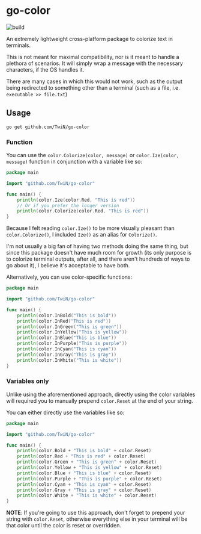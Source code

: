 # go-color

![build](https://github.com/TwiN/go-color/workflows/build/badge.svg?branch=master)

An extremely lightweight cross-platform package to colorize text in terminals.

This is not meant for maximal compatibility, nor is it meant to handle a plethora of scenarios.
It will simply wrap a message with the necessary characters, if the OS handles it.

There are many cases in which this would not work, such as the output being redirected to something other 
than a terminal (such as a file, i.e. `executable >> file.txt`)


## Usage

```console
go get github.com/TwiN/go-color
```


### Function

You can use the `color.Colorize(color, message)` or `color.Ize(color, message)` function 
in conjunction with a variable like so:
```go
package main

import "github.com/TwiN/go-color"

func main() {
    println(color.Ize(color.Red, "This is red"))
    // Or if you prefer the longer version
    println(color.Colorize(color.Red, "This is red"))
}
```

Because I felt reading `color.Ize()` to be more visually pleasant than `color.Colorize()`, 
I included `Ize()` as an alias for `Colorize()`.

I'm not usually a big fan of having two methods doing the same thing, but since
this package doesn't have much room for growth (its only purpose is to colorize
terminal outputs, after all, and there aren't hundreds of ways to go about it),
I believe it's acceptable to have both.

Alternatively, you can use color-specific functions:
```go
package main

import "github.com/TwiN/go-color"

func main() {
    println(color.InBold("This is bold"))
    println(color.InRed("This is red"))
    println(color.InGreen("This is green"))
    println(color.InYellow("This is yellow"))
    println(color.InBlue("This is blue"))
    println(color.InPurple("This is purple"))
    println(color.InCyan("This is cyan"))
    println(color.InGray("This is gray"))
    println(color.InWhite("This is white"))
}
```


### Variables only

Unlike using the aforementioned approach, directly using the color variables will required you to manually
prepend `color.Reset` at the end of your string.

You can either directly use the variables like so:

```go
package main

import "github.com/TwiN/go-color"

func main() {
    println(color.Bold + "This is bold" + color.Reset)
    println(color.Red + "This is red" + color.Reset)
    println(color.Green + "This is green" + color.Reset)
    println(color.Yellow + "This is yellow" + color.Reset)
    println(color.Blue + "This is blue" + color.Reset)
    println(color.Purple + "This is purple" + color.Reset)
    println(color.Cyan + "This is cyan" + color.Reset)
    println(color.Gray + "This is gray" + color.Reset)
    println(color.White + "This is white" + color.Reset)
}
```

**NOTE**: If you're going to use this approach, don't forget to prepend your string with `color.Reset`, 
otherwise everything else in your terminal will be that color until the color is reset or overridden.
